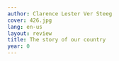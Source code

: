 ```yaml
---
author: Clarence Lester Ver Steeg
cover: 426.jpg
lang: en-us
layout: review
title: The story of our country
year: 0
---
```

